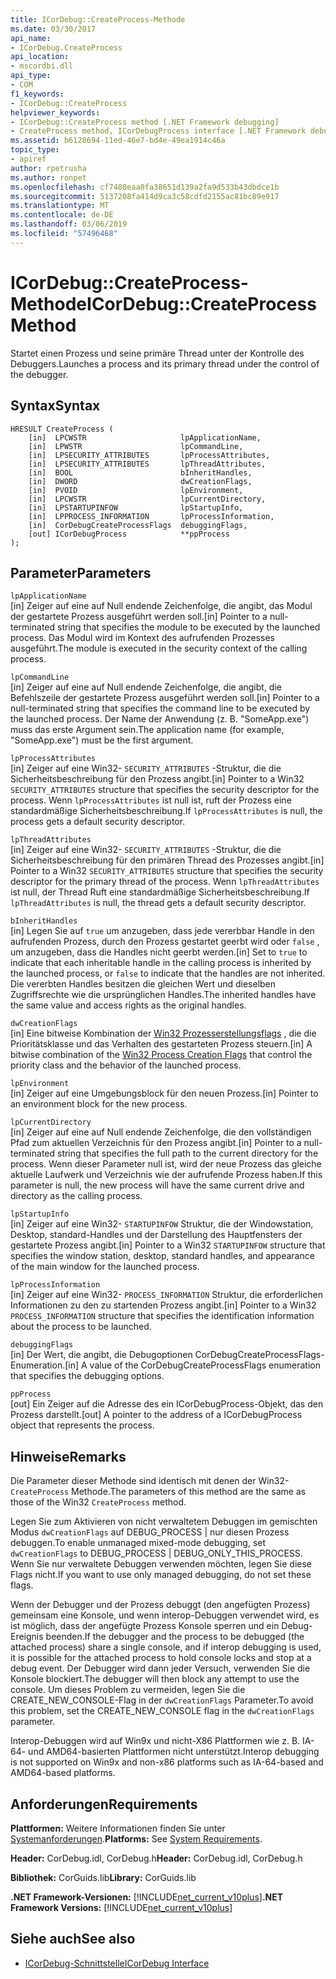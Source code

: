 ```yaml
---
title: ICorDebug::CreateProcess-Methode
ms.date: 03/30/2017
api_name:
- ICorDebug.CreateProcess
api_location:
- mscordbi.dll
api_type:
- COM
f1_keywords:
- ICorDebug::CreateProcess
helpviewer_keywords:
- ICorDebug::CreateProcess method [.NET Framework debugging]
- CreateProcess method, ICorDebugProcess interface [.NET Framework debugging]
ms.assetid: b6128694-11ed-46e7-bd4e-49ea1914c46a
topic_type:
- apiref
author: rpetrusha
ms.author: ronpet
ms.openlocfilehash: cf7480eaa0fa38651d139a2fa9d533b43dbdce1b
ms.sourcegitcommit: 5137208fa414d9ca3c58cdfd2155ac81bc89e917
ms.translationtype: MT
ms.contentlocale: de-DE
ms.lasthandoff: 03/06/2019
ms.locfileid: "57496468"
---
```

# <a name="icordebugcreateprocess-method"></a><span data-ttu-id="eddf7-102">ICorDebug::CreateProcess-Methode</span><span class="sxs-lookup"><span data-stu-id="eddf7-102">ICorDebug::CreateProcess Method</span></span>
<span data-ttu-id="eddf7-103">Startet einen Prozess und seine primäre Thread unter der Kontrolle des Debuggers.</span><span class="sxs-lookup"><span data-stu-id="eddf7-103">Launches a process and its primary thread under the control of the debugger.</span></span>  
  
## <a name="syntax"></a><span data-ttu-id="eddf7-104">Syntax</span><span class="sxs-lookup"><span data-stu-id="eddf7-104">Syntax</span></span>  
  
```  
HRESULT CreateProcess (  
    [in]  LPCWSTR                     lpApplicationName,  
    [in]  LPWSTR                      lpCommandLine,  
    [in]  LPSECURITY_ATTRIBUTES       lpProcessAttributes,  
    [in]  LPSECURITY_ATTRIBUTES       lpThreadAttributes,  
    [in]  BOOL                        bInheritHandles,  
    [in]  DWORD                       dwCreationFlags,  
    [in]  PVOID                       lpEnvironment,  
    [in]  LPCWSTR                     lpCurrentDirectory,  
    [in]  LPSTARTUPINFOW              lpStartupInfo,  
    [in]  LPPROCESS_INFORMATION       lpProcessInformation,  
    [in]  CorDebugCreateProcessFlags  debuggingFlags,  
    [out] ICorDebugProcess            **ppProcess  
);  
```  
  
## <a name="parameters"></a><span data-ttu-id="eddf7-105">Parameter</span><span class="sxs-lookup"><span data-stu-id="eddf7-105">Parameters</span></span>  
 `lpApplicationName`  
 <span data-ttu-id="eddf7-106">[in] Zeiger auf eine auf Null endende Zeichenfolge, die angibt, das Modul der gestartete Prozess ausgeführt werden soll.</span><span class="sxs-lookup"><span data-stu-id="eddf7-106">[in] Pointer to a null-terminated string that specifies the module to be executed by the launched process.</span></span> <span data-ttu-id="eddf7-107">Das Modul wird im Kontext des aufrufenden Prozesses ausgeführt.</span><span class="sxs-lookup"><span data-stu-id="eddf7-107">The module is executed in the security context of the calling process.</span></span>  
  
 `lpCommandLine`  
 <span data-ttu-id="eddf7-108">[in] Zeiger auf eine auf Null endende Zeichenfolge, die angibt, die Befehlszeile der gestartete Prozess ausgeführt werden soll.</span><span class="sxs-lookup"><span data-stu-id="eddf7-108">[in] Pointer to a null-terminated string that specifies the command line to be executed by the launched process.</span></span> <span data-ttu-id="eddf7-109">Der Name der Anwendung (z. B. "SomeApp.exe") muss das erste Argument sein.</span><span class="sxs-lookup"><span data-stu-id="eddf7-109">The application name (for example, "SomeApp.exe") must be the first argument.</span></span>  
  
 `lpProcessAttributes`  
 <span data-ttu-id="eddf7-110">[in] Zeiger auf eine Win32- `SECURITY_ATTRIBUTES` -Struktur, die die Sicherheitsbeschreibung für den Prozess angibt.</span><span class="sxs-lookup"><span data-stu-id="eddf7-110">[in] Pointer to a Win32 `SECURITY_ATTRIBUTES` structure that specifies the security descriptor for the process.</span></span> <span data-ttu-id="eddf7-111">Wenn `lpProcessAttributes` ist null ist, ruft der Prozess eine standardmäßige Sicherheitsbeschreibung.</span><span class="sxs-lookup"><span data-stu-id="eddf7-111">If `lpProcessAttributes` is null, the process gets a default security descriptor.</span></span>  
  
 `lpThreadAttributes`  
 <span data-ttu-id="eddf7-112">[in] Zeiger auf eine Win32- `SECURITY_ATTRIBUTES` -Struktur, die die Sicherheitsbeschreibung für den primären Thread des Prozesses angibt.</span><span class="sxs-lookup"><span data-stu-id="eddf7-112">[in] Pointer to a Win32 `SECURITY_ATTRIBUTES` structure that specifies the security descriptor for the primary thread of the process.</span></span> <span data-ttu-id="eddf7-113">Wenn `lpThreadAttributes` ist null, der Thread Ruft eine standardmäßige Sicherheitsbeschreibung.</span><span class="sxs-lookup"><span data-stu-id="eddf7-113">If `lpThreadAttributes` is null, the thread gets a default security descriptor.</span></span>  
  
 `bInheritHandles`  
 <span data-ttu-id="eddf7-114">[in] Legen Sie auf `true` um anzugeben, dass jede vererbbar Handle in den aufrufenden Prozess, durch den Prozess gestartet geerbt wird oder `false` , um anzugeben, dass die Handles nicht geerbt werden.</span><span class="sxs-lookup"><span data-stu-id="eddf7-114">[in] Set to `true` to indicate that each inheritable handle in the calling process is inherited by the launched process, or `false` to indicate that the handles are not inherited.</span></span> <span data-ttu-id="eddf7-115">Die vererbten Handles besitzen die gleichen Wert und dieselben Zugriffsrechte wie die ursprünglichen Handles.</span><span class="sxs-lookup"><span data-stu-id="eddf7-115">The inherited handles have the same value and access rights as the original handles.</span></span>  
  
 `dwCreationFlags`  
 <span data-ttu-id="eddf7-116">[in] Eine bitweise Kombination der [Win32 Prozesserstellungsflags](https://go.microsoft.com/fwlink/?linkid=69981) , die die Prioritätsklasse und das Verhalten des gestarteten Prozess steuern.</span><span class="sxs-lookup"><span data-stu-id="eddf7-116">[in] A bitwise combination of the [Win32 Process Creation Flags](https://go.microsoft.com/fwlink/?linkid=69981) that control the priority class and the behavior of the launched process.</span></span>  
  
 `lpEnvironment`  
 <span data-ttu-id="eddf7-117">[in] Zeiger auf eine Umgebungsblock für den neuen Prozess.</span><span class="sxs-lookup"><span data-stu-id="eddf7-117">[in] Pointer to an environment block for the new process.</span></span>  
  
 `lpCurrentDirectory`  
 <span data-ttu-id="eddf7-118">[in] Zeiger auf eine auf Null endende Zeichenfolge, die den vollständigen Pfad zum aktuellen Verzeichnis für den Prozess angibt.</span><span class="sxs-lookup"><span data-stu-id="eddf7-118">[in] Pointer to a null-terminated string that specifies the full path to the current directory for the process.</span></span> <span data-ttu-id="eddf7-119">Wenn dieser Parameter null ist, wird der neue Prozess das gleiche aktuelle Laufwerk und Verzeichnis wie der aufrufende Prozess haben.</span><span class="sxs-lookup"><span data-stu-id="eddf7-119">If this parameter is null, the new process will have the same current drive and directory as the calling process.</span></span>  
  
 `lpStartupInfo`  
 <span data-ttu-id="eddf7-120">[in] Zeiger auf eine Win32- `STARTUPINFOW` Struktur, die der Windowstation, Desktop, standard-Handles und der Darstellung des Hauptfensters der gestartete Prozess angibt.</span><span class="sxs-lookup"><span data-stu-id="eddf7-120">[in] Pointer to a Win32 `STARTUPINFOW` structure that specifies the window station, desktop, standard handles, and appearance of the main window for the launched process.</span></span>  
  
 `lpProcessInformation`  
 <span data-ttu-id="eddf7-121">[in] Zeiger auf eine Win32- `PROCESS_INFORMATION` Struktur, die erforderlichen Informationen zu den zu startenden Prozess angibt.</span><span class="sxs-lookup"><span data-stu-id="eddf7-121">[in] Pointer to a Win32 `PROCESS_INFORMATION` structure that specifies the identification information about the process to be launched.</span></span>  
  
 `debuggingFlags`  
 <span data-ttu-id="eddf7-122">[in] Der Wert, die angibt, die Debugoptionen CorDebugCreateProcessFlags-Enumeration.</span><span class="sxs-lookup"><span data-stu-id="eddf7-122">[in] A value of the CorDebugCreateProcessFlags enumeration that specifies the debugging options.</span></span>  
  
 `ppProcess`  
 <span data-ttu-id="eddf7-123">[out] Ein Zeiger auf die Adresse des ein ICorDebugProcess-Objekt, das den Prozess darstellt.</span><span class="sxs-lookup"><span data-stu-id="eddf7-123">[out] A pointer to the address of a ICorDebugProcess object that represents the process.</span></span>  
  
## <a name="remarks"></a><span data-ttu-id="eddf7-124">Hinweise</span><span class="sxs-lookup"><span data-stu-id="eddf7-124">Remarks</span></span>  
 <span data-ttu-id="eddf7-125">Die Parameter dieser Methode sind identisch mit denen der Win32- `CreateProcess` Methode.</span><span class="sxs-lookup"><span data-stu-id="eddf7-125">The parameters of this method are the same as those of the Win32 `CreateProcess` method.</span></span>  
  
 <span data-ttu-id="eddf7-126">Legen Sie zum Aktivieren von nicht verwaltetem Debuggen im gemischten Modus `dwCreationFlags` auf DEBUG_PROCESS &#124; nur diesen Prozess debuggen.</span><span class="sxs-lookup"><span data-stu-id="eddf7-126">To enable unmanaged mixed-mode debugging, set `dwCreationFlags` to DEBUG_PROCESS &#124; DEBUG_ONLY_THIS_PROCESS.</span></span> <span data-ttu-id="eddf7-127">Wenn Sie nur verwaltete Debuggen verwenden möchten, legen Sie diese Flags nicht.</span><span class="sxs-lookup"><span data-stu-id="eddf7-127">If you want to use only managed debugging, do not set these flags.</span></span>  
  
 <span data-ttu-id="eddf7-128">Wenn der Debugger und der Prozess debuggt (den angefügten Prozess) gemeinsam eine Konsole, und wenn interop-Debuggen verwendet wird, es ist möglich, dass der angefügte Prozess Konsole sperren und ein Debug-Ereignis beenden.</span><span class="sxs-lookup"><span data-stu-id="eddf7-128">If the debugger and the process to be debugged (the attached process) share a single console, and if interop debugging is used, it is possible for the attached process to hold console locks and stop at a debug event.</span></span> <span data-ttu-id="eddf7-129">Der Debugger wird dann jeder Versuch, verwenden Sie die Konsole blockiert.</span><span class="sxs-lookup"><span data-stu-id="eddf7-129">The debugger will then block any attempt to use the console.</span></span> <span data-ttu-id="eddf7-130">Um dieses Problem zu vermeiden, legen Sie die CREATE_NEW_CONSOLE-Flag in der `dwCreationFlags` Parameter.</span><span class="sxs-lookup"><span data-stu-id="eddf7-130">To avoid this problem, set the CREATE_NEW_CONSOLE flag in the `dwCreationFlags` parameter.</span></span>  
  
 <span data-ttu-id="eddf7-131">Interop-Debuggen wird auf Win9x und nicht-X86 Plattformen wie z. B. IA-64- und AMD64-basierten Plattformen nicht unterstützt.</span><span class="sxs-lookup"><span data-stu-id="eddf7-131">Interop debugging is not supported on Win9x and non-x86 platforms such as IA-64-based and AMD64-based platforms.</span></span>  
  
## <a name="requirements"></a><span data-ttu-id="eddf7-132">Anforderungen</span><span class="sxs-lookup"><span data-stu-id="eddf7-132">Requirements</span></span>  
 <span data-ttu-id="eddf7-133">**Plattformen:** Weitere Informationen finden Sie unter [Systemanforderungen](../../../../docs/framework/get-started/system-requirements.md).</span><span class="sxs-lookup"><span data-stu-id="eddf7-133">**Platforms:** See [System Requirements](../../../../docs/framework/get-started/system-requirements.md).</span></span>  
  
 <span data-ttu-id="eddf7-134">**Header:** CorDebug.idl, CorDebug.h</span><span class="sxs-lookup"><span data-stu-id="eddf7-134">**Header:** CorDebug.idl, CorDebug.h</span></span>  
  
 <span data-ttu-id="eddf7-135">**Bibliothek:** CorGuids.lib</span><span class="sxs-lookup"><span data-stu-id="eddf7-135">**Library:** CorGuids.lib</span></span>  
  
 <span data-ttu-id="eddf7-136">**.NET Framework-Versionen:** [!INCLUDE[net_current_v10plus](../../../../includes/net-current-v10plus-md.md)]</span><span class="sxs-lookup"><span data-stu-id="eddf7-136">**.NET Framework Versions:** [!INCLUDE[net_current_v10plus](../../../../includes/net-current-v10plus-md.md)]</span></span>  
  
## <a name="see-also"></a><span data-ttu-id="eddf7-137">Siehe auch</span><span class="sxs-lookup"><span data-stu-id="eddf7-137">See also</span></span>
- [<span data-ttu-id="eddf7-138">ICorDebug-Schnittstelle</span><span class="sxs-lookup"><span data-stu-id="eddf7-138">ICorDebug Interface</span></span>](../../../../docs/framework/unmanaged-api/debugging/icordebug-interface.md)
